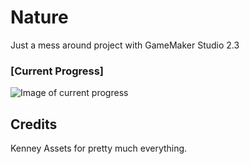 # Nature
 Just a mess around project with GameMaker Studio 2.3

### [Current Progress]
 ![Image of current progress](https://i.imgur.com/b2vFAB0.gif)



## Credits
Kenney Assets for pretty much everything.